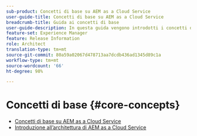 ```yaml
---
sub-product: Concetti di base su AEM as a Cloud Service
user-guide-title: Concetti di base su AEM as a Cloud Service
breadcrumb-title: Guida ai concetti di base
user-guide-description: In questa guida vengono introdotti i concetti di base di Experience Manager as a Cloud Service e viene illustrata l’architettura del nuovo servizio.
feature-set: Experience Manager
feature: Release Information
role: Architect
translation-type: tm+mt
source-git-commit: 80a59a02067d478713aa7dcdb436ad1345d89c1a
workflow-type: tm+mt
source-wordcount: '66'
ht-degree: 98%

---
```



# Concetti di base {#core-concepts}

+ [Concetti di base su AEM as a Cloud Service](/help/core-concepts/home.md)
+ [Introduzione all’architettura di AEM as a Cloud Service](architecture.md)